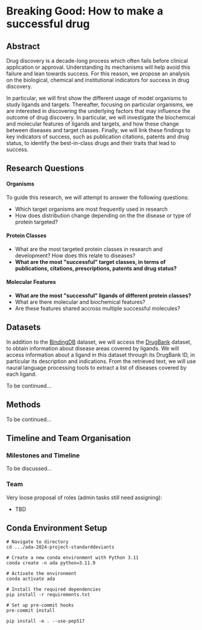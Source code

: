 # Breaking Good: How to make a successful drug
## Abstract
Drug discovery is a decade-long process which often fails before clinical application or approval. Understanding its mechanisms will help avoid this failure and lean towards success. For this reason, we propose an analysis on the biological, chemical and institutional indicators for success in drug discovery.

In particular, we will first show the different usage of model organisms to study ligands and targets. Thereafter, focusing on particular organisms, we are interested in discovering the underlying factors that may influence the outcome of drug discovery. In particular, we will investigate the biochemical and molecular features of ligands and targets, and how these change between diseases and target classes. Finally, we will link these findings to key indicators of success, such as publication citations, patents and drug status, to identify the best-in-class drugs and their traits that lead to success.


## Research Questions
#### Organisms
To guide this research, we will attempt to answer the following questions:
- Which target organisms are most frequently used in research
- How does distribution change depending on the the disease or type of protein targeted?

#### Protein Classes
- What are the most targeted protein classes in research and development? How does this relate to diseases?
- **What are the most "successful" target classes, in terms of publications, citations, prescriptions, patents and drug status?**

#### Molecular Features
- **What are the most "successful" ligands of different protein classes?**
- What are there molecular and biochemical features?
- Are these features shared accross multiple successful molecules?


## Datasets
In addition to the [BindingDB](https://www.bindingdb.org/rwd/bind/index.jsp) dataset, we will access the [DrugBank](https://en.wikipedia.org/wiki/DrugBank) dataset, to obtain information about disease areas covered by ligands. We will access information about a ligand in this dataset through its DrugBank ID, in particular its description and indications. From the retrieved text, we will use naural language processing tools to extract a list of diseases covered by each ligand.

To be continued...

## Methods
To be continued...

## Timeline and Team Organisation
### Milestones and Timeline
To be discussed...

### Team
Very loose proposal of roles (admin tasks still need assigning):
- TBD



## Conda Environment Setup

```shell
# Navigate to directory
cd .../ada-2024-project-standarddeviants

# Create a new conda environment with Python 3.11
conda create -n ada python=3.11.9

# Activate the environment
conda activate ada

# Install the required dependencies
pip install -r requirements.txt

# Set up pre-commit hooks
pre-commit install

pip install -e . --use-pep517
```
